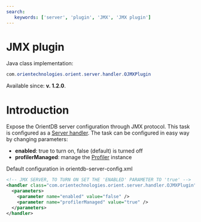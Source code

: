 ```yaml
---
search:
   keywords: ['server', 'plugin', 'JMX', 'JMX plugin']
---
```


# JMX plugin

Java class implementation:
```java
com.orientechnologies.orient.server.handler.OJMXPlugin
```
Available since: **v. 1.2.0**.

# Introduction

Expose the OrientDB server configuration through JMX protocol. This task is configured as a [Server handler](DB-Server.md#handlers). The task can be configured in easy way by changing parameters:
- **enabled**: true to turn on, false (default) is turned off
- **profilerManaged**: manage the [Profiler](Profiler.md) instance

Default configuration in orientdb-server-config.xml

```xml
<!-- JMX SERVER, TO TURN ON SET THE 'ENABLED' PARAMETER TO 'true' -->
<handler class="com.orientechnologies.orient.server.handler.OJMXPlugin">
  <parameters>
    <parameter name="enabled" value="false" />
    <parameter name="profilerManaged" value="true" />
  </parameters>
</handler>
```
